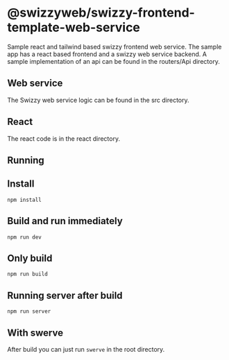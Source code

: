 # @swizzyweb/swizzy-frontend-template-web-service

Sample react and tailwind based swizzy frontend web service. The sample app has a react based frontend
and a swizzy web service backend. A sample implementation of an api can be found in the
routers/Api directory.

## Web service

The Swizzy web service logic can be found in the src directory.

## React

The react code is in the react directory.

## Running

## Install

```npm
npm install
```

## Build and run immediately

```npm
npm run dev
```

## Only build

```npm
npm run build
```

## Running server after build

```npm
npm run server
```

## With swerve

After build you can just run `swerve` in the root directory.

